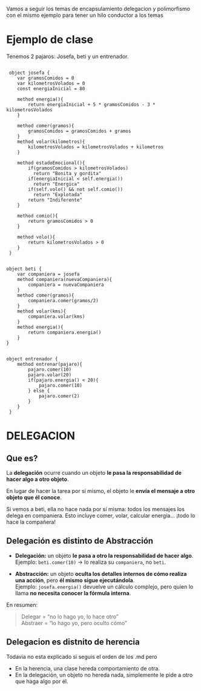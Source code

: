 Vamos a seguir los temas de encapsulamiento delegacion y polimorfismo con el mismo ejemplo para tener un hilo conductor a los temas

# Ejemplo de clase
Tenemos 2 pajaros: Josefa, beti y un entrenador.

```wollok

 object josefa {
 	var gramosComidos = 0
 	var kilometrosVolados = 0
 	const energiaInicial = 80
 	
 	method energia(){
 		return energiaInicial + 5 * gramosComidos - 3 * kilometrosVolados
 	}

 	method comer(gramos){
 		gramosComidos = gramosComidos + gramos
 	}
 	method volar(kilometros){
 		kilometrosVolados = kilometrosVolados + kilometros
 	}
 	
 	method estadoEmocional(){
 		if(gramosComidos > kilometrosVolados)
 		  return "Bonita y gordita"
 		if(energiaInicial < self.energia())
 		  return "Energica"
 		if(self.volo() && not self.comio())
 		  return "Explotada"
 		return "Indiferente"
 	}
 	
 	method comio(){
 		return gramosComidos > 0
 	}
 	
 	method volo(){
 		return kilometrosVolados > 0
 	}
 }
```

```wollok

object beti {
	var companiera = josefa 
	method companiera(nuevaCompaniera){
		companiera = nuevaCompaniera
	}
	method comer(gramos){
		companiera.comer(gramos/2)
	}
	method volar(kms){
		companiera.volar(kms)
	}
	method energia(){
		return companiera.energia()
	}
}

```

```wollok

object entrenador {
 	method entrenar(pajaro){
 		pajaro.comer(10)
 		pajaro.volar(20)
 		if(pajaro.energia() < 20){
 			pajaro.comer(10)
 		} else {
 			pajaro.comer(2)
 		}
 	}
 }

```

# DELEGACION

## Que es?

La **delegación** ocurre cuando un objeto **le pasa la responsabilidad de hacer algo a otro objeto**.  

En lugar de hacer la tarea por sí mismo, el objeto le **envía el mensaje a otro objeto que él conoce**. 

Si vemos a beti, ella no hace nada por sí misma: todos los mensajes los delega en companiera. Esto incluye comer, volar, calcular energía... ¡todo lo hace la compañera!

## Delegación es distinto de  Abstracción

- **Delegación:** un objeto **le pasa a otro la responsabilidad de hacer algo**.  
  Ejemplo: `beti.comer(10)` → lo realiza su `companiera`, no `beti`.

- **Abstracción:** un objeto **oculta los detalles internos de cómo realiza una acción**, pero **él mismo sigue ejecutándola**.  
  Ejemplo: `josefa.energia()` devuelve un cálculo complejo, pero quien lo llama **no necesita conocer la fórmula interna**.

En resumen:  
> Delegar = “no lo hago yo, lo hace otro”  
> Abstraer = “lo hago yo, pero oculto cómo”

## Delegacion es distnito de herencia
Todavia no esta explicado si seguis el orden de los .md pero

- En la herencia, una clase hereda comportamiento de otra.
- En la delegación, un objeto no hereda nada, simplemente le pide a otro que haga algo por él.